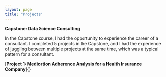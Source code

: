 ```yaml
---
layout: page
title: "Projects"
---
```


**Capstone: Data Science Consulting**

In the Capstone course, I had the opportunity to experience the career of a consultant. I completed 5 projects in the Capstone, and I had the experience of juggling between multiple projects at the same time, which was a typical pattern for a consultant.

[**Project 1: Medication Adherence Analysis for a Health Insurance Company**]{}
